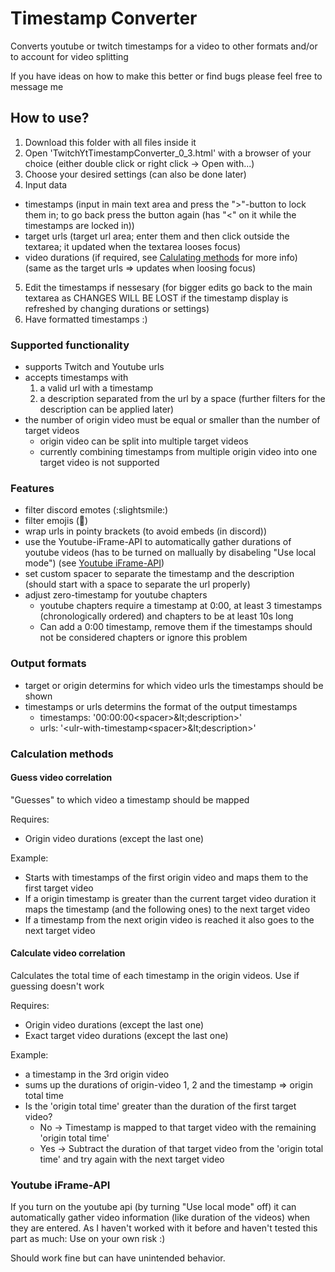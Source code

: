 # Timestamp Converter

Converts youtube or twitch timestamps for a video to other formats and/or to account for video splitting

If you have ideas on how to make this better or find bugs please feel free to message me

## How to use?
1. Download this folder with all files inside it
2. Open 'TwitchYtTimestampConverter_0_3.html' with a browser of your choice (either double click or right click -> Open with...)
3. Choose your desired settings (can also be done later)
4. Input data
  - timestamps (input in main text area and press the ">"-button to lock them in; to go back press the button again (has "<" on it while the timestamps are locked in))
  - target urls (target url area; enter them and then click outside the textarea; it updated when the textarea looses focus)
  - video durations (if required, see [Calulating methods](#calculation-methods) for more info) (same as the target urls => updates when loosing focus)
5. Edit the timestamps if nessesary (for bigger edits go back to the main textarea as CHANGES WILL BE LOST if the timestamp display is refreshed by changing durations or settings)
6. Have formatted timestamps :)

### Supported functionality
- supports Twitch and Youtube urls
- accepts timestamps with
  1. a valid url with a timestamp
  2. a description separated from the url by a space (further filters for the description can be applied later)
- the number of origin video must be equal or smaller than the number of target videos
  - origin video can be split into multiple target videos
  - currently combining timestamps from multiple origin video into one target video is not supported

### Features
- filter discord emotes (:slightsmile:)
- filter emojis (&#x1F642;)
- wrap urls in pointy brackets (to avoid embeds (in discord))
- use the Youtube-iFrame-API to automatically gather durations of youtube videos (has to be turned on mallually by disabeling "Use local mode") (see [Youtube iFrame-API](#youtube-iframe-api))
- set custom spacer to separate the timestamp and the description (should start with a space to separate the url properly)
- adjust zero-timestamp for youtube chapters
  - youtube chapters require a timestamp at 0:00, at least 3 timestamps (chronologically ordered) and chapters to be at least 10s long
  - Can add a 0:00 timestamp, remove them if the timestamps should not be considered chapters or ignore this problem

### Output formats
- target or origin determins for which video urls the timestamps should be shown
- timestamps or urls determins the format of the output timestamps
    - timestamps: '00:00:00&lt;spacer&gt;\&lt;description&gt;'
    - urls: '&lt;ulr-with-timestamp&lt;spacer&gt;\&lt;description&gt;'

### Calculation methods
#### Guess video correlation
"Guesses" to which video a timestamp should be mapped

Requires:
- Origin video durations (except the last one)

Example:
- Starts with timestamps of the first origin video and maps them to the first target video
- If a origin timestamp is greater than the current target video duration it maps the timestamp (and the following ones) to the next target video
- If a timestamp from the next origin video is reached it also goes to the next target video

#### Calculate video correlation
Calculates the total time of each timestamp in the origin videos. Use if guessing doesn't work

Requires:
- Origin video durations (except the last one)
- Exact target video durations (except the last one)

Example:
- a timestamp in the 3rd origin video
- sums up the durations of origin-video 1, 2 and the timestamp => origin total time
- Is the 'origin total time' greater than the duration of the first target video?
  - No -> Timestamp is mapped to that target video with the remaining 'origin total time'
  - Yes -> Subtract the duration of that target video from the 'origin total time' and try again with the next target video

### Youtube iFrame-API
If you turn on the youtube api (by turning "Use local mode" off) it can automatically gather video information (like duration of the videos) when they are entered.
As I haven't worked with it before and haven't tested this part as much: Use on your own risk :)

Should work fine but can have unintended behavior.
